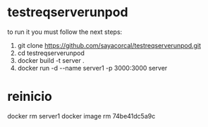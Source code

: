# testreqserverunpod

to run it you must follow the next steps:
1) git clone https://github.com/sayacorcal/testreqserverunpod.git
2) cd testreqserverunpod
3) docker build -t server .
4) docker run -d --name server1 -p 3000:3000 server

# reinicio
docker rm server1
docker image rm 74be41dc5a9c
